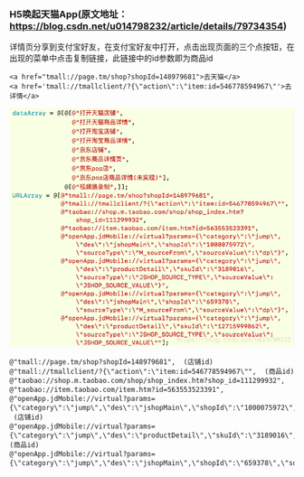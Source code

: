 ### H5唤起天猫App(原文地址：https://blog.csdn.net/u014798232/article/details/79734354)
详情页分享到支付宝好友，在支付宝好友中打开，点击出现页面的三个点按钮，在出现的菜单中点击复制链接，此链接中的id参数即为商品id
```
<a href="tmall://page.tm/shop?shopId=148979681">去天猫</a>
<a href='tmall://tmallclient/?{\"action\":\"item:id=546778594967\"'>去详情</a>
```
![](img/20180328212816895.png)
```
@"tmall://page.tm/shop?shopId=148979681",  (店铺id)
@"tmall://tmallclient/?{\"action\":\"item:id=546778594967\"",  (商品id)
@"taobao://shop.m.taobao.com/shop/shop_index.htm?shop_id=111299932",
@"taobao://item.taobao.com/item.htm?id=563553523391",
@"openApp.jdMobile://virtual?params={\"category\":\"jump\",\"des\":\"jshopMain\",\"shopId\":\"1000075972\",\"sourceType\":\"M_sourceFrom\",\"sourceValue\":\"dp\"}",   (店铺id)
@"openApp.jdMobile://virtual?params={\"category\":\"jump\",\"des\":\"productDetail\",\"skuId\":\"3189016\",\"sourceType\":\"JSHOP_SOURCE_TYPE\",\"sourceValue\":\"JSHOP_SOURCE_VALUE\"}",  (商品id)
@"openApp.jdMobile://virtual?params={\"category\":\"jump\",\"des\":\"jshopMain\",\"shopId\":\"659378\",\"sourceType\":\"M_sourceFrom\",\"sourceValue\":\"dp\"}"
```


